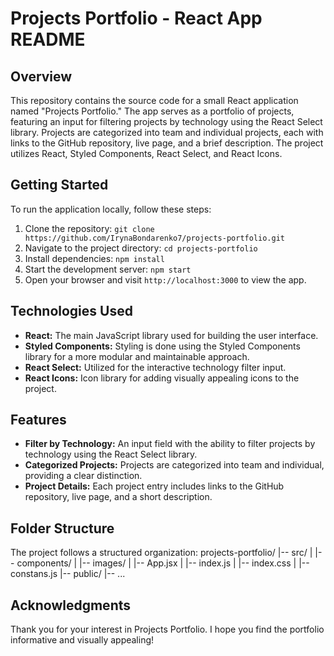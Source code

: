 # Projects Portfolio - React App README

## Overview

This repository contains the source code for a small React application named "Projects Portfolio." The app serves as a portfolio of projects, featuring an input for filtering projects by technology using the React Select library. Projects are categorized into team and individual projects, each with links to the GitHub repository, live page, and a brief description. The project utilizes React, Styled Components, React Select, and React Icons.

## Getting Started

To run the application locally, follow these steps:

1. Clone the repository: `git clone https://github.com/IrynaBondarenko7/projects-portfolio.git`
2. Navigate to the project directory: `cd projects-portfolio`
3. Install dependencies: `npm install`
4. Start the development server: `npm start`
5. Open your browser and visit `http://localhost:3000` to view the app.

## Technologies Used

- **React:** The main JavaScript library used for building the user interface.
- **Styled Components:** Styling is done using the Styled Components library for a more modular and maintainable approach.
- **React Select:** Utilized for the interactive technology filter input.
- **React Icons:** Icon library for adding visually appealing icons to the project.

## Features

- **Filter by Technology:** An input field with the ability to filter projects by technology using the React Select library.
- **Categorized Projects:** Projects are categorized into team and individual, providing a clear distinction.
- **Project Details:** Each project entry includes links to the GitHub repository, live page, and a short description.

## Folder Structure

The project follows a structured organization:
projects-portfolio/
|-- src/
| |-- components/
| |-- images/
| |-- App.jsx
| |-- index.js
| |-- index.css
| |-- constans.js
|-- public/
|-- ...
## Acknowledgments

Thank you for your interest in Projects Portfolio. I hope you find the portfolio informative and visually appealing!

